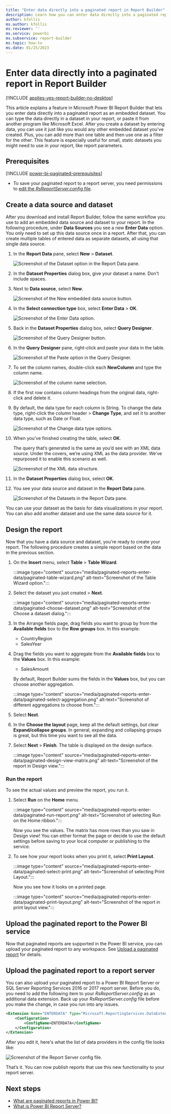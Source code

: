 ```yaml
---
title: "Enter data directly into a paginated report in Report Builder"
description: Learn how you can enter data directly into a paginated report as an embedded dataset in Report Builder. 
author: kfollis
ms.author: kfollis
ms.reviewer: ''
ms.service: powerbi
ms.subservice: report-builder
ms.topic: how-to
ms.date: 01/25/2023
---
```


# Enter data directly into a paginated report in Report Builder

[!INCLUDE [applies-yes-report-builder-no-desktop](../includes/applies-yes-report-builder-no-desktop.md)] 

This article explains a feature in Microsoft Power BI Report Builder that lets you enter data directly into a paginated report as an embedded dataset. You can type the data directly in a dataset in your report, or paste it from another program like Microsoft Excel. After you create a dataset by entering data, you can use it just like you would any other embedded dataset you've created. Plus, you can add more than one table and then use one as a filter for the other. This feature is especially useful for small, static datasets you might need to use in your report, like report parameters.
 
## Prerequisites

[!INCLUDE [power-bi-paginated-prerequisites](../includes/power-bi-paginated-prerequisites.md)]
- To save your paginated report to a report server, you need permissions to [edit the *RsReportServer.config* file](#upload-the-paginated-report-to-a-report-server).

## Create a data source and dataset

After you download and install Report Builder, follow the same workflow you use to add an embedded data source and dataset to your report. In the following procedure, under **Data Sources** you see a new **Enter Data** option. You only need to set up this data source once in a report. After that, you can create multiple tables of entered data as separate datasets, all using that single data source.

1. In the **Report Data** pane, select **New** > **Dataset**.

    ![Screenshot of the Dataset option in the Report Data pane.](media/paginated-reports-enter-data/paginated-new-dataset.png)

1. In the **Dataset Properties** dialog box, give your dataset a name. Don't include spaces. 

2. Next to **Data source**, select **New**.

    ![Screenshot of the New embedded data source button.](media/paginated-reports-enter-data/paginated-new-data-source.png)

1. In the **Select connection type** box, select **Enter Data** > **OK**.

    ![Screenshot of the Enter Data option.](media/paginated-reports-enter-data/paginated-data-source-properties-enter-data.png)

1. Back in the **Dataset Properties** dialog box, select **Query Designer**.

    ![Screenshot of the Query Designer button.](media/paginated-reports-enter-data/paginated-select-query-designer.png)

2. In the **Query Designer** pane, right-click and paste your data in the table.

    ![Screenshot of the Paste option in the Query Designer.](media/paginated-reports-enter-data/paginated-enter-data.png)

1. To set the column names, double-click each **NewColumn** and type the column name.

    ![Screenshot of the column name selection.](media/paginated-reports-enter-data/paginated-column-name.png)

1. If the first row contains column headings from the original data, right-click and delete it.
    
9. By default, the data type for each column is String. To change the data type, right-click the column header > **Change Type**, and set it to another data type, such as Date or Float.

    ![Screenshot of the Change data type options.](media/paginated-reports-enter-data/paginated-data-type.png)

1. When you’ve finished creating the table, select **OK**.  

    The query that’s generated is the same as you’d see with an XML data source. Under the covers, we’re using XML as the data provider.  We’ve repurposed it to enable this scenario as well.

    ![Screenshot of the XML data structure.](media/paginated-reports-enter-data/paginated-xml-data.png)

12. In the **Dataset Properties** dialog box, select **OK**.

13. You see your data source and dataset in the **Report Data** pane.

    ![Screenshot of the Datasets in the Report Data pane.](media/paginated-reports-enter-data/paginated-report-data-pane.png)

You can use your dataset as the basis for data visualizations in your report. You can also add another dataset and use the same data source for it.

## Design the report

Now that you have a data source and dataset, you're ready to create your report. The following procedure creates a simple report based on the data in the previous section.

1. On the **Insert** menu, select **Table** > **Table Wizard**.

    :::image type="content" source="media/paginated-reports-enter-data/paginated-table-wizard.png" alt-text="Screenshot of the Table Wizard option.":::

1. Select the dataset you just created > **Next**.

    :::image type="content" source="media/paginated-reports-enter-data/paginated-choose-dataset.png" alt-text="Screenshot of the Choose a dataset dialog.":::

2. In the Arrange fields page, drag fields you want to group by from the **Available fields** box to the **Row groups** box. In this example:

    - CountryRegion
    - SalesYear

3. Drag the fields you want to aggregate from the **Available fields** box to the **Values** box. In this example:

    - SalesAmount

    By default, Report Builder sums the fields in the **Values** box, but you can choose another aggregation.

    :::image type="content" source="media/paginated-reports-enter-data/paginated-select-aggregation.png" alt-text="Screenshot of different aggregations to choose from.":::
 
1. Select **Next**.

1. In the **Choose the layout** page, keep all the default settings, but clear **Expand/collapse groups**. In general, expanding and collapsing groups is great, but this time you want to see all the data.

5. Select **Next** > **Finish**. The table is displayed on the design surface.

    :::image type="content" source="media/paginated-reports-enter-data/paginated-design-view-matrix.png" alt-text="Screenshot of the report in Design view.":::

### Run the report

To see the actual values and preview the report, you run it.

1. Select **Run** on the **Home** menu.

    :::image type="content" source="media/paginated-reports-enter-data/paginated-run-report.png" alt-text="Screenshot of selecting Run on the Home ribbon.":::

    Now you see the values. The matrix has more rows than you saw in Design view!  You can either format the page or decide to use the default settings before saving to your local computer or publishing to the service.

1. To see how your report looks when you print it, select **Print Layout**.

    :::image type="content" source="media/paginated-reports-enter-data/paginated-select-print.png" alt-text="Screenshot of selecting Print Layout.":::

    Now you see how it looks on a printed page.

    :::image type="content" source="media/paginated-reports-enter-data/paginated-print-layout.png" alt-text="Screenshot of the report in print layout view.":::

## Upload the paginated report to the Power BI service

Now that paginated reports are supported in the Power BI service, you can upload your paginated report to any workspace. See [Upload a paginated report](paginated-reports-save-to-power-bi-service.md) for details.

## Upload the paginated report to a report server

You can also upload your paginated report to a Power BI Report Server or SQL Server Reporting Services 2016 or 2017 report server. Before you do, you need to add the following item to your *RsReportServer.config* as an additional data extension. Back up your *RsReportServer.config* file before you make the change, in case you run into any issues.

```xml
<Extension Name="ENTERDATA" Type="Microsoft.ReportingServices.DataExtensions.XmlDPConnection,Microsoft.ReportingServices.DataExtensions">
    <Configuration>
        <ConfigName>ENTERDATA</ConfigName>
    </Configuration>
</Extension>
```

After you edit it, here's what the list of data providers in the config file looks like:

![Screenshot of the Report Server config file.](media/paginated-reports-enter-data/paginated-report-server-config-file.png)

That’s it. You can now publish reports that use this new functionality to your report server.

## Next steps

- [What are paginated reports in Power BI?](paginated-reports-report-builder-power-bi.md)
- [What is Power BI Report Server?](../report-server/get-started.md)
